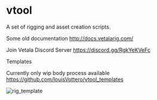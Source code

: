 vtool
=====

A set of rigging and asset creation scripts.

Some old documentation
http://docs.vetalarig.com/

Join Vetala Discord Server
https://discord.gg/RgkYeKVeFc


Templates

Currently only wip body process available
https://github.com/louisVottero/vtool_templates

![rig_template](https://user-images.githubusercontent.com/2879064/163105037-427e954a-5ea2-4e5b-87c4-9a694789a250.png)


